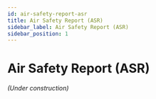 ```yaml
---
id: air-safety-report-asr
title: Air Safety Report (ASR)
sidebar_label: Air Safety Report (ASR)
sidebar_position: 1
---
```


# Air Safety Report (ASR)

*(Under construction)*
